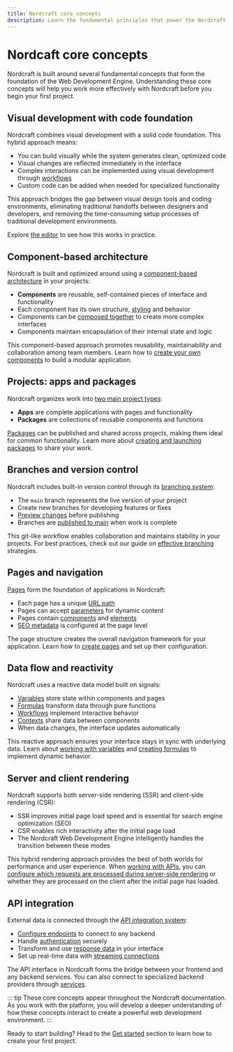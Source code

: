 ```yaml
---
title: Nordcraft core concepts
description: Learn the fundamental principles that power the Nordcraft Web Development Engine including component architecture, reactive data flow, and visual development with code.
---
```


# Nordcaft core concepts

Nordcraft is built around several fundamental concepts that form the foundation of the Web Development Engine. Understanding these core concepts will help you work more effectively with Nordcraft before you begin your first project.

## Visual development with code foundation

Nordcraft combines visual development with a solid code foundation. This hybrid approach means:

- You can build visually while the system generates clean, optimized code
- Visual changes are reflected immediately in the interface
- Complex interactions can be implemented using visual development through [workflows](/workflows/overview)
- Custom code can be added when needed for specialized functionality

This approach bridges the gap between visual design tools and coding environments, eliminating traditional handoffs between designers and developers, and removing the time-consuming setup processes of traditional development environments.

Explore [the editor](/the-editor/overview) to see how this works in practice.

## Component-based architecture

Nordcraft is built and optimized around using a [component-based architecture](/components/overview) in your projects:

- **Components** are reusable, self-contained pieces of interface and functionality
- Each component has its own structure, [styling](/styling/styles-and-layout) and behavior
- Components can be [composed together](/components/compositions) to create more complex interfaces
- Components maintain encapsulation of their internal state and logic

This component-based approach promotes reusability, maintainability and collaboration among team members. Learn how to [create your own components](/components/create-a-component) to build a modular application.

## Projects: apps and packages

Nordcraft organizes work into [two main project types](/get-started/create-a-project):

- **Apps** are complete applications with pages and functionality
- **Packages** are collections of reusable components and functions

[Packages](/packages/overview) can be published and shared across projects, making them ideal for common functionality. Learn more about [creating and launching packages](/packages/creating-and-launching) to share your work.

## Branches and version control

Nordcraft includes built-in version control through its [branching system](/get-started/branches-and-publishing):

- The `main` branch represents the live version of your project
- Create new branches for developing features or fixes
- [Preview changes](/get-started/branches-and-publishing#preview-a-branch) before publishing
- Branches are [published to main](/get-started/branches-and-publishing#publish-changes) when work is complete

This git-like workflow enables collaboration and maintains stability in your projects. For best practices, check out our guide on [effective branching](/good-practices/branching) strategies.

## Pages and navigation

[Pages](/pages/overview) form the foundation of applications in Nordcraft:

- Each page has a unique [URL path](/pages/page-configuration#url-structure)
- Pages can accept [parameters](/pages/static-and-dynamic#dynamic-pages) for dynamic content
- Pages contain [components](/building-blocks/components) and [elements](/building-blocks/elements)
- [SEO metadata](/pages/page-configuration#metadata) is configured at the page level

The page structure creates the overall navigation framework for your application. Learn how to [create pages](/pages/create-a-page) and set up their configuration.

## Data flow and reactivity

Nordcraft uses a reactive data model built on signals:

- [Variables](/variables/overview) store state within components and pages
- [Formulas](/formulas/overview) transform data through pure functions
- [Workflows](/workflows/overview) implement interactive behavior
- [Contexts](/contexts/overview) share data between components
- When data changes, the interface updates automatically

This reactive approach ensures your interface stays in sync with underlying data. Learn about [working with variables](/variables/working-with-variables) and [creating formulas](/formulas/working-with-formulas) to implement dynamic behavior.

## Server and client rendering

Nordcraft supports both server-side rendering (SSR) and client-side rendering (CSR):

- SSR improves initial page load speed and is essential for search engine optimization (SEO)
- CSR enables rich interactivity after the initial page load
- The Nordcraft Web Development Engine intelligently handles the transition between these modes

This hybrid rendering approach provides the best of both worlds for performance and user experience. When [working with APIs](/connecting-data/working-with-apis), you can [configure which requests are processed during server-side rendering](/connecting-data/advanced-api-features#server-side-rendering-ssr) or whether they are processed on the client after the initial page has loaded.

## API integration

External data is connected through the [API integration system](/connecting-data/overview):

- [Configure endpoints](/connecting-data/working-with-apis) to connect to any backend
- Handle [authentication](/connecting-data/authentication) securely
- Transform and use [response data](/connecting-data/call-an-api#accessing-api-data) in your interface
- Set up real-time data with [streaming connections](/connecting-data/streaming)

The API interface in Nordcraft forms the bridge between your frontend and any backend services. You can also connect to specialized backend providers through [services](/connecting-data/services).

::: tip
These core concepts appear throughout the Nordcraft documentation. As you work with the platform, you will develop a deeper understanding of how these concepts interact to create a powerful web development environment.
:::

Ready to start building? Head to the [Get started](/get-started/overview) section to learn how to create your first project.
